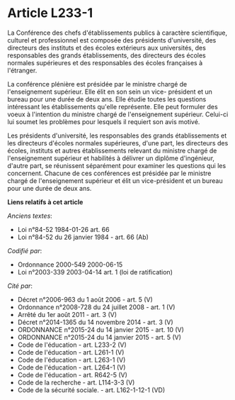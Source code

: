 # Article L233-1

La Conférence des chefs d'établissements publics à caractère scientifique, culturel et professionnel est composée des
présidents d'université, des directeurs des instituts et des écoles extérieurs aux universités, des responsables des grands
établissements, des directeurs des écoles normales supérieures et des responsables des écoles françaises à l'étranger.

La conférence plénière est présidée par le ministre chargé de l'enseignement supérieur. Elle élit en son sein un vice-
président et un bureau pour une durée de deux ans. Elle étudie toutes les questions intéressant les établissements qu'elle
représente. Elle peut formuler des voeux à l'intention du ministre chargé de l'enseignement supérieur. Celui-ci lui soumet
les problèmes pour lesquels il requiert son avis motivé.

Les présidents d'université, les responsables des grands établissements et les directeurs d'écoles normales supérieures,
d'une part, les directeurs des écoles, instituts et autres établissements relevant du ministre chargé de l'enseignement
supérieur et habilités à délivrer un diplôme d'ingénieur, d'autre part, se réunissent séparément pour examiner les questions
qui les concernent. Chacune de ces conférences est présidée par le ministre chargé de l'enseignement supérieur et élit un
vice-président et un bureau pour une durée de deux ans.

**Liens relatifs à cet article**

_Anciens textes_:

  - Loi n°84-52 1984-01-26 art. 66
  - Loi n°84-52 du 26 janvier 1984 - art. 66 (Ab)

_Codifié par_:

  - Ordonnance 2000-549 2000-06-15
  - Loi n°2003-339 2003-04-14 art. 1 (loi de ratification)

_Cité par_:

  - Décret n°2006-963 du 1 août 2006 - art. 5 (V)
  - Ordonnance n°2008-728 du 24 juillet 2008 - art. 1 (V)
  - Arrêté du 1er août 2011 - art. 3 (V)
  - Décret n°2014-1365 du 14 novembre 2014 - art. 3 (V)
  - ORDONNANCE n°2015-24 du 14 janvier 2015 - art. 10 (V)
  - ORDONNANCE n°2015-24 du 14 janvier 2015 - art. 5 (V)
  - Code de l'éducation - art. L233-2 (V)
  - Code de l'éducation - art. L261-1 (V)
  - Code de l'éducation - art. L263-1 (V)
  - Code de l'éducation - art. L264-1 (V)
  - Code de l'éducation - art. R642-5 (V)
  - Code de la recherche - art. L114-3-3 (V)
  - Code de la sécurité sociale. - art. L162-1-12-1 (VD)
